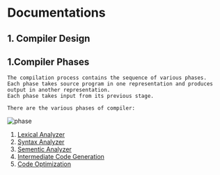 # Documentations

## 1. Compiler Design

## 1.Compiler Phases
```
The compilation process contains the sequence of various phases. 
Each phase takes source program in one representation and produces output in another representation. 
Each phase takes input from its previous stage.

There are the various phases of compiler:
```
![phase](https://user-images.githubusercontent.com/37740006/75219776-f0e6fe00-57c7-11ea-851c-728199ae4631.png)

1. [Lexical Analyzer]((https://github.com/maainul/Documentations/blob/master/1.%20Compiler%20Design/2.LexicalAnalyzer.md))</br>
2. [Syntax Analyzer](https://github.com/maainul/Documentations/blob/master/1.%20Compiler%20Design/2.SyntaxAnalysis.md)</br>
3. [Sementic Analyzer]()</br>
4. [Intermediate Code Generation]()</br>
5. [Code Optimization]()</br>
